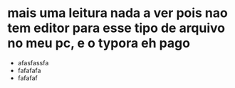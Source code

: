 # mais uma leitura nada a ver pois nao tem editor para esse tipo de arquivo no meu pc, e o typora eh pago

- afasfassfa
- fafafafa
- fafafaf
